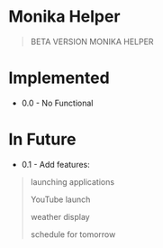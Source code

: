 # Monika Helper

>BETA VERSION MONIKA HELPER

# Implemented

- 0.0 - No Functional

# In Future
- 0.1 - Add features:
> launching applications
> 
> YouTube launch
> 
> weather display
> 
> schedule for tomorrow
> 
